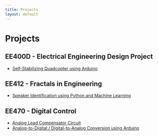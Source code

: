 ```yaml
---
title: Projects
layout: default
---
```

# Projects #

## EE400D - Electrical Engineering Design Project ##
-  <a href="/projects/quadcopter">Self-Stabilizing Quadcopter using Arduino</a>


## EE412 - Fractals in Engineering ##
-  <a href="/projects/speakerid">Speaker Identification using Python and Machine Learning</a>

## EE470 - Digital Control ##
- <a href="/projects/leadcompcircuit">Analog Lead Compensator Circuit</a>
- <a href="/projects/adcdac">Analog-to-Digital / Digital-to-Analog Conversion using Arduino</a>
